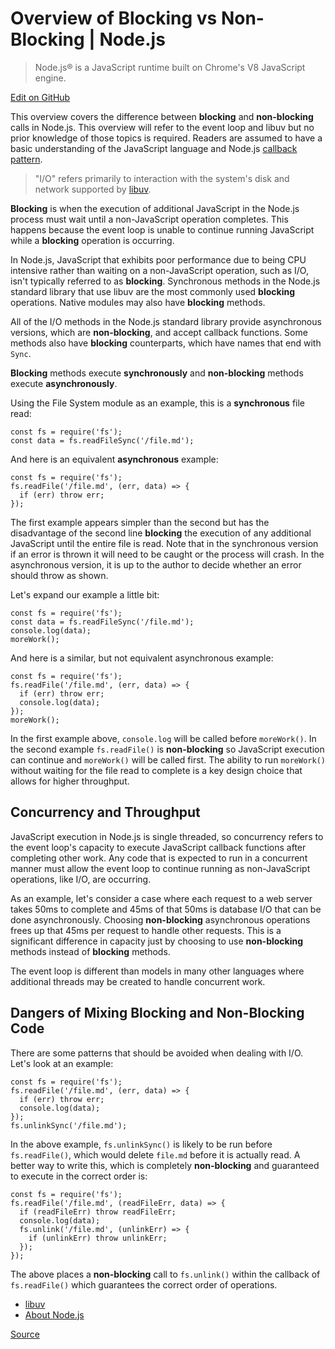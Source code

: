 # Overview of Blocking vs Non-Blocking | Node.js

> Node.js® is a JavaScript runtime built on Chrome's V8 JavaScript engine.

[Edit on GitHub](https://github.com/nodejs/nodejs.org/edit/master/locale/en/docs/guides/blocking-vs-non-blocking.md)

This overview covers the difference between **blocking** and **non-blocking** calls in Node.js. This overview will refer to the event loop and libuv but no prior knowledge of those topics is required. Readers are assumed to have a basic understanding of the JavaScript language and Node.js [callback pattern](chrome-extension://cjedbglnccaioiolemnfhjncicchinao/en/knowledge/getting-started/control-flow/what-are-callbacks/).

> "I/O" refers primarily to interaction with the system's disk and network supported by [libuv](https://libuv.org/).

**Blocking** is when the execution of additional JavaScript in the Node.js process must wait until a non-JavaScript operation completes. This happens because the event loop is unable to continue running JavaScript while a **blocking** operation is occurring.

In Node.js, JavaScript that exhibits poor performance due to being CPU intensive rather than waiting on a non-JavaScript operation, such as I/O, isn't typically referred to as **blocking**. Synchronous methods in the Node.js standard library that use libuv are the most commonly used **blocking** operations. Native modules may also have **blocking** methods.

All of the I/O methods in the Node.js standard library provide asynchronous versions, which are **non-blocking**, and accept callback functions. Some methods also have **blocking** counterparts, which have names that end with `Sync`.

**Blocking** methods execute **synchronously** and **non-blocking** methods execute **asynchronously**.

Using the File System module as an example, this is a **synchronous** file read:

    const fs = require('fs');
    const data = fs.readFileSync('/file.md');

And here is an equivalent **asynchronous** example:

    const fs = require('fs');
    fs.readFile('/file.md', (err, data) => {
      if (err) throw err;
    });

The first example appears simpler than the second but has the disadvantage of the second line **blocking** the execution of any additional JavaScript until the entire file is read. Note that in the synchronous version if an error is thrown it will need to be caught or the process will crash. In the asynchronous version, it is up to the author to decide whether an error should throw as shown.

Let's expand our example a little bit:

    const fs = require('fs');
    const data = fs.readFileSync('/file.md');
    console.log(data);
    moreWork();

And here is a similar, but not equivalent asynchronous example:

    const fs = require('fs');
    fs.readFile('/file.md', (err, data) => {
      if (err) throw err;
      console.log(data);
    });
    moreWork();

In the first example above, `console.log` will be called before `moreWork()`. In the second example `fs.readFile()` is **non-blocking** so JavaScript execution can continue and `moreWork()` will be called first. The ability to run `moreWork()` without waiting for the file read to complete is a key design choice that allows for higher throughput.

## Concurrency and Throughput[](#concurrency-and-throughput)

JavaScript execution in Node.js is single threaded, so concurrency refers to the event loop's capacity to execute JavaScript callback functions after completing other work. Any code that is expected to run in a concurrent manner must allow the event loop to continue running as non-JavaScript operations, like I/O, are occurring.

As an example, let's consider a case where each request to a web server takes 50ms to complete and 45ms of that 50ms is database I/O that can be done asynchronously. Choosing **non-blocking** asynchronous operations frees up that 45ms per request to handle other requests. This is a significant difference in capacity just by choosing to use **non-blocking** methods instead of **blocking** methods.

The event loop is different than models in many other languages where additional threads may be created to handle concurrent work.

## Dangers of Mixing Blocking and Non-Blocking Code[](#dangers-of-mixing-blocking-and-non-blocking-code)

There are some patterns that should be avoided when dealing with I/O. Let's look at an example:

    const fs = require('fs');
    fs.readFile('/file.md', (err, data) => {
      if (err) throw err;
      console.log(data);
    });
    fs.unlinkSync('/file.md');

In the above example, `fs.unlinkSync()` is likely to be run before `fs.readFile()`, which would delete `file.md` before it is actually read. A better way to write this, which is completely **non-blocking** and guaranteed to execute in the correct order is:

    const fs = require('fs');
    fs.readFile('/file.md', (readFileErr, data) => {
      if (readFileErr) throw readFileErr;
      console.log(data);
      fs.unlink('/file.md', (unlinkErr) => {
        if (unlinkErr) throw unlinkErr;
      });
    });

The above places a **non-blocking** call to `fs.unlink()` within the callback of `fs.readFile()` which guarantees the correct order of operations.

- [libuv](https://libuv.org/)
- [About Node.js](chrome-extension://cjedbglnccaioiolemnfhjncicchinao/en/about/)

[Source](https://nodejs.org/en/docs/guides/blocking-vs-non-blocking/)
